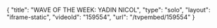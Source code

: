 {
    "title": "WAVE OF THE WEEK: YADIN NICOL",
    "type": "solo",
    "layout": "iframe-static",
    "videoId": "159554",
    "url": "\/tvpembed\/159554"
}